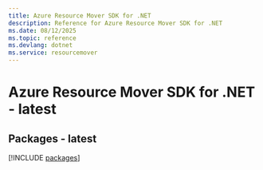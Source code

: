 ```yaml
---
title: Azure Resource Mover SDK for .NET
description: Reference for Azure Resource Mover SDK for .NET
ms.date: 08/12/2025
ms.topic: reference
ms.devlang: dotnet
ms.service: resourcemover
---
```

# Azure Resource Mover SDK for .NET - latest
## Packages - latest
[!INCLUDE [packages](resource-mover-index.md)]